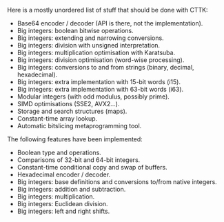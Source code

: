 Here is a mostly unordered list of stuff that should be done with
CTTK:

  - Base64 encoder / decoder (API is there, not the implementation).
  - Big integers: boolean bitwise operations.
  - Big integers: extending and narrowing conversions.
  - Big integers: division with unsigned interpretation.
  - Big integers: multiplication optimisation with Karatsuba.
  - Big integers: division optimisation (word-wise processing).
  - Big integers: conversions to and from strings (binary, decimal,
    hexadecimal).
  - Big integers: extra implementation with 15-bit words (i15).
  - Big integers: extra implementation with 63-bit words (i63).
  - Modular integers (with odd modulus, possibly prime).
  - SIMD optimisations (SSE2, AVX2...).
  - Storage and search structures (maps).
  - Constant-time array lookup.
  - Automatic bitslicing metaprogramming tool.

The following features have been implemented:

  - Boolean type and operations.
  - Comparisons of 32-bit and 64-bit integers.
  - Constant-time conditional copy and swap of buffers.
  - Hexadecimal encoder / decoder.
  - Big integers: base definitions and conversions to/from native
    integers.
  - Big integers: addition and subtraction.
  - Big integers: multiplication.
  - Big integers: Euclidean division.
  - Big integers: left and right shifts.
